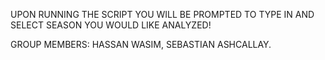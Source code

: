 UPON RUNNING THE SCRIPT YOU WILL BE PROMPTED TO TYPE IN AND SELECT SEASON YOU WOULD LIKE ANALYZED!

GROUP MEMBERS: HASSAN WASIM, SEBASTIAN ASHCALLAY.
